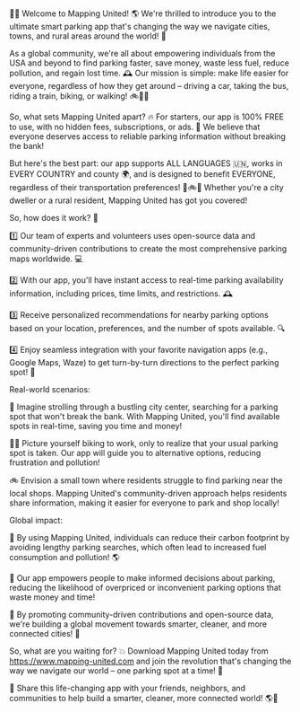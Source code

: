 🚨💥 Welcome to Mapping United! 🌎 We're thrilled to introduce you to the ultimate smart parking app that's changing the way we navigate cities, towns, and rural areas around the world! 💪

As a global community, we're all about empowering individuals from the USA and beyond to find parking faster, save money, waste less fuel, reduce pollution, and regain lost time. 🕰️ Our mission is simple: make life easier for everyone, regardless of how they get around – driving a car, taking the bus, riding a train, biking, or walking! 🚲🚌💨

So, what sets Mapping United apart? 🔥 For starters, our app is 100% FREE to use, with no hidden fees, subscriptions, or ads. 💸 We believe that everyone deserves access to reliable parking information without breaking the bank!

But here's the best part: our app supports ALL LANGUAGES 🇺🇳, works in EVERY COUNTRY and county 🌍, and is designed to benefit EVERYONE, regardless of their transportation preferences! 🚌🚲💨 Whether you're a city dweller or a rural resident, Mapping United has got you covered!

So, how does it work? 🔧

1️⃣ Our team of experts and volunteers uses open-source data and community-driven contributions to create the most comprehensive parking maps worldwide. 💻

2️⃣ With our app, you'll have instant access to real-time parking availability information, including prices, time limits, and restrictions. 🕰️

3️⃣ Receive personalized recommendations for nearby parking options based on your location, preferences, and the number of spots available. 🔍

4️⃣ Enjoy seamless integration with your favorite navigation apps (e.g., Google Maps, Waze) to get turn-by-turn directions to the perfect parking spot! 📍

Real-world scenarios:

🌆 Imagine strolling through a bustling city center, searching for a parking spot that won't break the bank. With Mapping United, you'll find available spots in real-time, saving you time and money!

🏃‍♂️ Picture yourself biking to work, only to realize that your usual parking spot is taken. Our app will guide you to alternative options, reducing frustration and pollution!

🚲 Envision a small town where residents struggle to find parking near the local shops. Mapping United's community-driven approach helps residents share information, making it easier for everyone to park and shop locally!

Global impact:

💪 By using Mapping United, individuals can reduce their carbon footprint by avoiding lengthy parking searches, which often lead to increased fuel consumption and pollution! 🌎

💸 Our app empowers people to make informed decisions about parking, reducing the likelihood of overpriced or inconvenient parking options that waste money and time!

🌈 By promoting community-driven contributions and open-source data, we're building a global movement towards smarter, cleaner, and more connected cities! 🌆

So, what are you waiting for? 💥 Download Mapping United today from https://www.mapping-united.com and join the revolution that's changing the way we navigate our world – one parking spot at a time! 🚀

📣 Share this life-changing app with your friends, neighbors, and communities to help build a smarter, cleaner, more connected world! 🌎💖